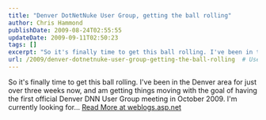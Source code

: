 ```yaml
---
title: "Denver DotNetNuke User Group, getting the ball rolling"
author: Chris Hammond
publishDate: 2009-08-24T02:55:55
updateDate: 2009-09-11T02:50:23
tags: []
excerpt: "So it's finally time to get this ball rolling. I've been in the Denver area for just over three weeks now, and am getting things moving with the goal of having the first official Denver DNN User Group meeting in October 2009. I'm currently looking for..."
url: /2009/denver-dotnetnuke-user-group-getting-the-ball-rolling  # Use the generated URL with year
---
```

So it's finally time to get this ball rolling. I've been in the Denver area for just over three weeks now, and am getting things moving with the goal of having the first official Denver DNN User Group meeting in October 2009. I'm currently looking for... <a href="https://weblogs.asp.net/christoc/archive/2009/08/24/denver-dotnetnuke-user-group-getting-the-ball-rolling.aspx">Read More at weblogs.asp.net</a>

